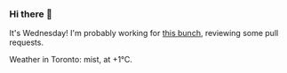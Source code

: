 ### Hi there :wave:

It's Wednesday! I'm probably working for [this bunch](https://github.com/kohofinancial), reviewing some pull requests.

Weather in Toronto: mist, at +1°C.
